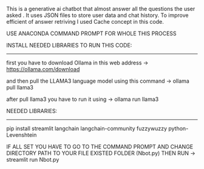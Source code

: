 This is a generative ai chatbot that almost answer all the questions the user asked . It uses JSON files to store user data and chat history. To improve efficient of answer retriving I used Cache concept in this code.


USE ANACONDA COMMAND PROMPT FOR WHOLE THIS PROCESS


INSTALL NEEDED LIBRARIES TO RUN THIS CODE:
_________________________________________

first you have to download Ollama in this web address -> https://ollama.com/download

and then pull the LLAMA3 language model using this command -> ollama pull llama3 

after pull llama3 you have to run it using -> ollama run llama3



NEEDED LIBRARIES:
________________

pip install streamlit langchain langchain-community fuzzywuzzy python-Levenshtein





IF ALL SET YOU HAVE TO GO TO THE COMMAND PROMPT AND CHANGE DIRECTORY PATH TO YOUR FILE EXISTED FOLDER (Nbot.py) THEN RUN -> streamlit run Nbot.py


